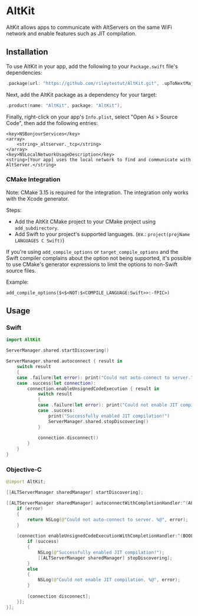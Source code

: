 # AltKit

AltKit allows apps to communicate with AltServers on the same WiFi network and enable features such as JIT compilation.

## Installation

To use AltKit in your app, add the following to your `Package.swift` file's dependencies:

```swift
.package(url: "https://github.com/rileytestut/AltKit.git", .upToNextMajor(from: "0.0.1")),
```

Next, add the AltKit package as a dependency for your target:

```swift
.product(name: "AltKit", package: "AltKit"),
```

Finally, right-click on your app's `Info.plist`, select "Open As > Source Code", then add the following entries:

```
<key>NSBonjourServices</key>
<array>
    <string>_altserver._tcp</string>
</array>
<key>NSLocalNetworkUsageDescription</key>
<string>[Your app] uses the local network to find and communicate with AltServer.</string>
```

### CMake Integration

Note: CMake 3.15 is required for the integration. The integration only works with the Xcode generator.

Steps:
- Add the AltKit CMake project to your CMake project using `add_subdirectory`.
- Add Swift to your project's supported languages. (ex.: `project(projName LANGUAGES C Swift)`)

If you're using `add_compile_options` or `target_compile_options` and the Swift compiler complains about the option not being supported, it's possible to use CMake's generator expressions to limit the options to non-Swift source files.

Example:
```
add_compile_options($<$<NOT:$<COMPILE_LANGUAGE:Swift>>:-fPIC>)
```

## Usage

### Swift
```swift
import AltKit

ServerManager.shared.startDiscovering()

ServerManager.shared.autoconnect { result in
    switch result
    {
    case .failure(let error): print("Could not auto-connect to server.", error)
    case .success(let connection):
        connection.enableUnsignedCodeExecution { result in
            switch result
            {
            case .failure(let error): print("Could not enable JIT compilation.", error)
            case .success: 
                print("Successfully enabled JIT compilation!")
                ServerManager.shared.stopDiscovering()
            }
            
            connection.disconnect()
        }
    }
}
```

### Objective-C
```swift
@import AltKit;

[[ALTServerManager sharedManager] startDiscovering];

[[ALTServerManager sharedManager] autoconnectWithCompletionHandler:^(ALTServerConnection *connection, NSError *error) {
    if (error)
    {
        return NSLog(@"Could not auto-connect to server. %@", error);
    }
    
    [connection enableUnsignedCodeExecutionWithCompletionHandler:^(BOOL success, NSError *error) {
        if (success)
        {
            NSLog(@"Successfully enabled JIT compilation!");
            [[ALTServerManager sharedManager] stopDiscovering];
        }
        else
        {
            NSLog(@"Could not enable JIT compilation. %@", error);
        }
        
        [connection disconnect];
    }];
}];
```
